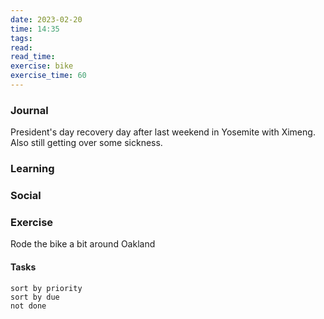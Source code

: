 ```yaml
---
date: 2023-02-20
time: 14:35
tags: 
read:
read_time:
exercise: bike
exercise_time: 60
---
```


### Journal

President's day recovery day after last weekend in Yosemite with Ximeng. Also still getting over some sickness. 

### Learning

### Social

### Exercise

Rode the bike a bit around Oakland

#### Tasks












```tasks
sort by priority
sort by due
not done
```